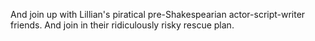 
And join up with Lillian's piratical pre-Shakespearian actor-script-writer friends. And join in their ridiculously risky rescue plan.